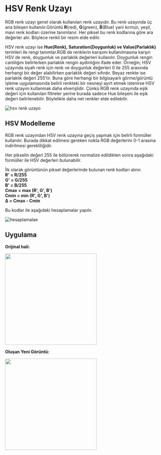 # HSV Renk Uzayı

RGB renk uzayı genel olarak kullanılan renk uzayıdır. Bu renk uzayında üç ana bileşen kullanılır.Görüntü **R**(red), **G**(green), **B**(Blue) yani kırmızı, yeşil, mavi renk kodları üzerine tanımlanır. Her piksel bu renk kodlarına göre ara değerler alır. Böylece renkli bir resim elde edilir.

HSV renk uzayı ise **Hue(Renk), Saturation(Doygunluk) ve Value(Parlaklık)** terimleri ile rengi tanımlar.RGB de renklerin karışımı kullanılmasına karşın HSV de renk, doygunluk ve parlaklık değerleri kullanılır. Doygunluk rengin canlılığını belirlerken parlaklık rengin aydınlığını ifade eder. Örneğin; HSV uzayında siyah renk için renk ve doygunluk değerleri 0 ile 255 arasında herhangi bir değer alabilirken  parlaklık değeri sıfırdır. Beyaz renkte ise parlaklık değeri 255’tir. Buna göre herhangi bir bilgisayarlı görme/görüntü işleme uygulamasında belirli renkteki bir nesneyi ayırt etmek istenirse HSV renk uzayını kullanmak daha elverişlidir. Çünkü RGB renk uzayında eşik değeri için kullanılan filtreler yerine burada sadece Hue bileşeni ile eşik değeri belirlenebilir. Böylelikle daha net renkler elde edilebilir.

![hsv renk uzayo](https://user-images.githubusercontent.com/59111328/135860411-0c63b62e-d4ae-4c2a-bc94-5a55ac38d593.gif)

## HSV Modelleme

RGB renk uzayından HSV renk uzayına geçiş yapmak için belirli formüller kullanılır. Burada dikkat edilmesi gereken nokta RGB değerlerini 0-1 arasına indirilmesi gerekliliğidir.

Her pikselin değeri 255 ile bölünerek normalize edildikten sonra aşağıdaki formüller ile HSV değerleri bulunabilir.

İlk olarak görüntünün piksel değerlerinde bulunan renk kodları alınır.<br>
**R' = R/255<br>
G' = G/255<br>
B' = B/255<br>
Cmax = max (R', G', B')<br>
Cmin = min (R', G', B')<br>
Δ = Cmax - Cmin**<br>

Bu kodlar ile aşağıdaki hesaplamalar yapılır.<br>

![hesaplamalae](https://user-images.githubusercontent.com/59111328/135860938-fbdb5bc2-44bb-4cce-b7dc-77f2e5920f91.PNG)

## Uygulama

**Orijinal hali:**

<img src=https://user-images.githubusercontent.com/59111328/135861120-b9bcf262-78a4-4780-b2fe-f0656df9686f.jpg width="300">

**Oluşan Yeni Görüntü:**

<img src=https://user-images.githubusercontent.com/59111328/135861325-30c713c1-fa48-482f-a981-60a916fabee6.jpg width="300">



